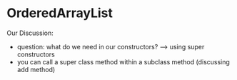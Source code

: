 # OrderedArrayList

Our Discussion:
- question: what do we need in our constructors? --> using super constructors
- you can call a super class method within a subclass method (discussing add method)
